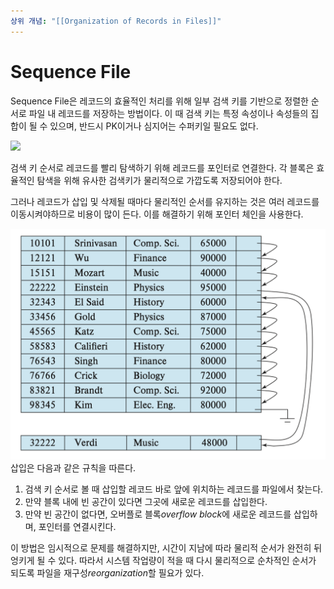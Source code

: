 ```yaml
---
상위 개념: "[[Organization of Records in Files]]"
---
```

# Sequence File
Sequence File은 레코드의 효율적인 처리를 위해 일부 검색 키를 기반으로 정렬한 순서로 파일 내 레코드를 저장하는 방법이다. 이 때 검색 키는 특정 속성이나 속성들의 집합이 될 수 있으며, 반드시 PK이거나 심지어는 수퍼키일 필요도 없다.

![](https://i.imgur.com/OEhCSK4.png)

검색 키 순서로 레코드를 빨리 탐색하기 위해 레코드를 포인터로 연결한다. 각 블록은 효율적인 탐색을 위해 유사한 검색키가 물리적으로 가깝도록 저장되어야 한다.

 그러나 레코드가 삽입 및 삭제될 때마다 물리적인 순서를 유지하는 것은 여러 레코드를 이동시켜야하므로 비용이 많이 든다. 이를 해결하기 위해 포인터 체인을 사용한다.
 <!--⚠️Imgur upload failed, check dev console-->
![](../../../Pasted%20image%2020250406233726.png)
삽입은 다음과 같은 규칙을 따른다.
1. 검색 키 순서로 볼 때 삽입할 레코드 바로 앞에 위치하는 레코드를 파일에서 찾는다.
2. 만약 블록 내에 빈 공간이 있다면 그곳에 새로운 레코드를 삽입한다.
3. 만약 빈 공간이 없다면, 오버플로 블록*overflow block*에 새로운 레코드를 삽입하며, 포인터를 연결시킨다.

이 방법은 임시적으로 문제를 해결하지만, 시간이 지남에 따라 물리적 순서가 완전히 뒤엉키게 될 수 있다. 따라서 시스템 작업량이 적을 때 다시 물리적으로 순차적인 순서가 되도록 파일을 재구성*reorganization*할 필요가 있다.